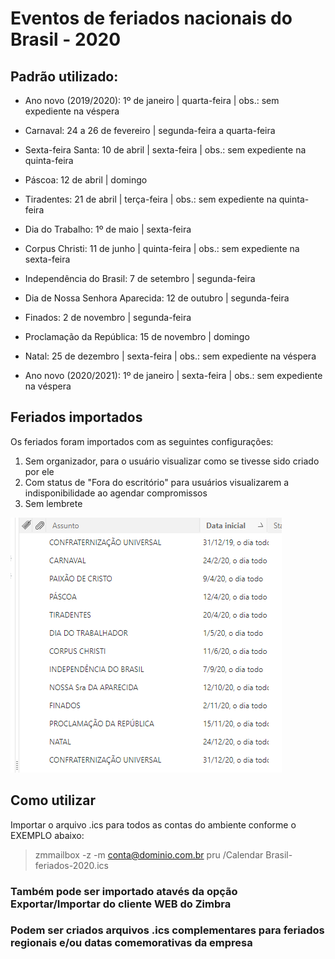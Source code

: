 # Eventos de feriados nacionais do Brasil - 2020

## Padrão utilizado:

* Ano novo (2019/2020): 1º de janeiro | quarta-feira | obs.: sem expediente na véspera

* Carnaval: 24 a 26 de fevereiro | segunda-feira a quarta-feira

* Sexta-feira Santa: 10 de abril | sexta-feira | obs.: sem expediente na quinta-feira

* Páscoa: 12 de abril | domingo

* Tiradentes: 21 de abril | terça-feira | obs.: sem expediente na quinta-feira

* Dia do Trabalho: 1º de maio | sexta-feira

* Corpus Christi: 11 de junho | quinta-feira | obs.: sem expediente na sexta-feira

* Independência do Brasil: 7 de setembro | segunda-feira

* Dia de Nossa Senhora Aparecida: 12 de outubro | segunda-feira

* Finados: 2 de novembro | segunda-feira

* Proclamação da República: 15 de novembro | domingo

* Natal: 25 de dezembro | sexta-feira | obs.: sem expediente na véspera

* Ano novo (2020/2021): 1º de janeiro | sexta-feira | obs.: sem expediente na véspera

## Feriados importados

Os feriados foram importados com as seguintes configurações:

1. Sem organizador, para o usuário visualizar como se tivesse sido criado por ele
2. Com status de "Fora do escritório" para usuários visualizarem a indisponibilidade ao agendar compromissos
3. Sem lembrete


![](https://github.com/BktechBrazil/zimbra-feriados-brasil/blob/master/feriados_2020_brasil.png)

## Como utilizar

Importar o arquivo .ics para todos as contas do ambiente conforme o EXEMPLO abaixo:

> zmmailbox -z -m conta@dominio.com.br pru /Calendar Brasil-feriados-2020.ics

### Também pode ser importado atavés da opção Exportar/Importar do cliente WEB do Zimbra
### Podem ser criados arquivos .ics complementares para feriados regionais e/ou datas comemorativas da empresa

